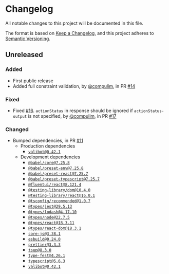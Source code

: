# Changelog

All notable changes to this project will be documented in this file.

The format is based on [Keep a Changelog](https://keepachangelog.com/en/1.0.0/),
and this project adheres to [Semantic Versioning](https://semver.org/spec/v2.0.0.html).

## Unreleased

### Added

- First public release
- Added full constraint validation, by [@compulim](https://github.com/compulim), in PR [#14](https://github.com/compulim/use-schema-org-action/pull/14)

### Fixed

- Fixed [#16](https://github.com/compulim/use-schema-org-action/issues/16). `actionStatus` in response should be ignored if `actionStatus-output` is not specified, by [@compulim](https://github.com/compulim), in PR [#17](https://github.com/compulim/use-schema-org-action/pull/17)

### Changed

- Bumped dependencies, in PR [#11](https://github.com/compulim/use-schema-org-action/pull/11)
  - Production dependencies
    - [`valibot@0.42.1`](https://npmjs.com/package/valibot/v/0.42.1)
  - Development dependencies
    - [`@babel/core@7.25.8`](https://npmjs.com/package/@babel/core/v/7.25.8)
    - [`@babel/preset-env@7.25.8`](https://npmjs.com/package/@babel/preset-env/v/7.25.8)
    - [`@babel/preset-react@7.25.7`](https://npmjs.com/package/@babel/preset-react/v/7.25.7)
    - [`@babel/preset-typescript@7.25.7`](https://npmjs.com/package/@babel/preset-typescript/v/7.25.7)
    - [`@fluentui/react@8.121.4`](https://npmjs.com/package/@fluentui/react/v/8.121.4)
    - [`@testing-library/dom@10.4.0`](https://npmjs.com/package/@testing-library/dom/v/10.4.0)
    - [`@testing-library/react@16.0.1`](https://npmjs.com/package/@testing-library/react/v/16.0.1)
    - [`@tsconfig/recommended@1.0.7`](https://npmjs.com/package/@tsconfig/recommended/v/1.0.7)
    - [`@types/jest@29.5.13`](https://npmjs.com/package/@types/jest/v/29.5.13)
    - [`@types/lodash@4.17.10`](https://npmjs.com/package/@types/lodash/v/4.17.10)
    - [`@types/node@22.7.5`](https://npmjs.com/package/@types/node/v/22.7.5)
    - [`@types/react@18.3.11`](https://npmjs.com/package/@types/react/v/18.3.11)
    - [`@types/react-dom@18.3.1`](https://npmjs.com/package/@types/react-dom/v/18.3.1)
    - [`core-js@3.38.1`](https://npmjs.com/package/core-js/v/3.38.1)
    - [`esbuild@0.24.0`](https://npmjs.com/package/esbuild/v/0.24.0)
    - [`prettier@3.3.3`](https://npmjs.com/package/prettier/v/3.3.3)
    - [`tsup@8.3.0`](https://npmjs.com/package/tsup/v/8.3.0)
    - [`type-fest@4.26.1`](https://npmjs.com/package/type-fest/v/4.26.1)
    - [`typescript@5.6.3`](https://npmjs.com/package/typescript/v/5.6.3)
    - [`valibot@0.42.1`](https://npmjs.com/package/valibot/v/0.42.1)
